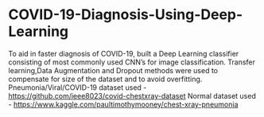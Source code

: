 # COVID-19-Diagnosis-Using-Deep-Learning
To aid in faster diagnosis of COVID-19, built a Deep Learning classifier consisting of most commonly used CNN’s for image classification. Transfer learning,Data Augmentation and Dropout methods were used to compensate for size of the dataset and to avoid overfitting.
Pneumonia/Viral/COVID-19 dataset used - https://github.com/ieee8023/covid-chestxray-dataset
Normal dataset used - https://www.kaggle.com/paultimothymooney/chest-xray-pneumonia
